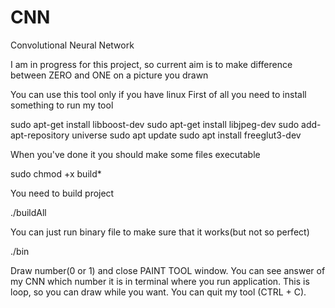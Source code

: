 # CNN
Convolutional Neural Network

I am in progress for this project, so current aim is to
make difference between ZERO and ONE on a picture you drawn

You can use this tool only if you have linux
First of all you need to install something to run my tool

  sudo apt-get install libboost-dev
  sudo apt-get install libjpeg-dev
  sudo add-apt-repository universe
  sudo apt update
  sudo apt install freeglut3-dev

When you've done it you should make some files executable

  sudo chmod +x build*

You need to build project

  ./buildAll

You can just run binary file to make sure that it works(but not so perfect)

  ./bin

Draw number(0 or 1) and close PAINT TOOL window.
You can see answer of my CNN which number it is in terminal
where you run application.
This is loop, so you can draw while you want.
You can quit my tool (CTRL + C).
